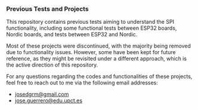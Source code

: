 ### Previous Tests and Projects

This repository contains previous tests aiming to understand the SPI functionality, including some functional tests between ESP32 boards, Nordic boards, and tests between ESP32 and Nordic.

Most of these projects were discontinued, with the majority being removed due to functionality issues. However, some have been kept for future reference, as they might be revisited under a different approach, which is the active direction of this repository.

For any questions regarding the codes and functionalities of these projects, feel free to reach out to me via the following email addresses:

- josedgrm@gmail.com
- jose.guerrero@edu.upct.es